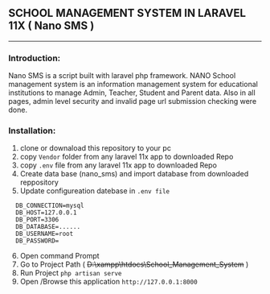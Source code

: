 ## SCHOOL MANAGEMENT SYSTEM IN LARAVEL 11X ( Nano SMS )
---
### Introduction: 
<p>Nano SMS is a script built with laravel php framework.
NANO School management system is an information management system 
for educational institutions to manage Admin, Teacher, Student and Parent data.
Also in all pages, admin level security and invalid page url submission checking were done.</p>

### Installation:
 1. clone or downaload this repository to your pc 
 2. copy `Vendor` folder from any laravel 11x app to downloaded Repo 
 3. copy `.env` file from any laravel 11x app to downloaded Repo 
 4. Create data base (nano_sms)  and import database from downloaded reppository
 5. Update configureation datebase in `.env file`
    
```
  DB_CONNECTION=mysql
  DB_HOST=127.0.0.1
  DB_PORT=3306
  DB_DATABASE=......
  DB_USERNAME=root
  DB_PASSWORD=
```
 6. Open command Prompt
 7. Go to Project Path
 ( ~~D:\xampp\htdocs\School_Management_System~~ )
 8. Run Project
 `php artisan serve`
 9. Open /Browse this application
 `http://127.0.0.1:8000`    
